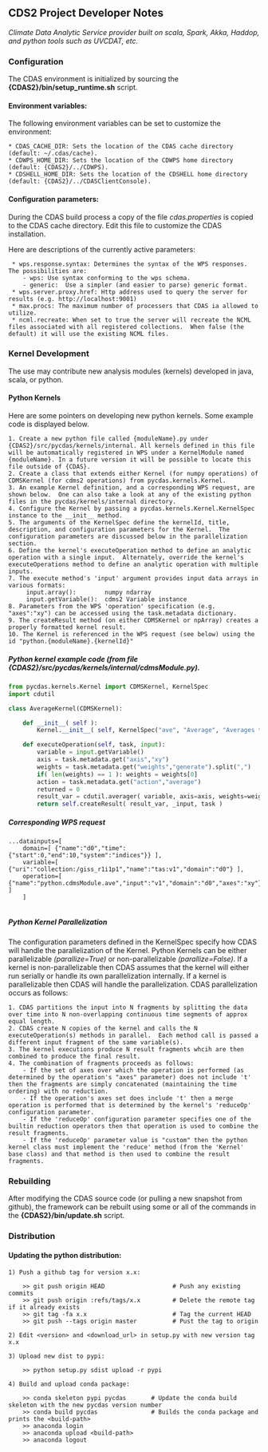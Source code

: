 ##                                CDS2 Project Developer Notes

_Climate Data Analytic Service provider built on scala, Spark, Akka, Haddop, and python tools such as UVCDAT, etc._

###  Configuration

The CDAS environment is initialized by sourcing the **{CDAS2}/bin/setup_runtime.sh** script.

####  Environment variables:
The following environment variables can be set to customize the environment:

    * CDAS_CACHE_DIR: Sets the location of the CDAS cache directory (default: ~/.cdas/cache).
    * CDWPS_HOME_DIR: Sets the location of the CDWPS home directory (default: {CDAS2}/../CDWPS).
    * CDSHELL_HOME_DIR: Sets the location of the CDSHELL home directory (default: {CDAS2}/../CDASClientConsole).

####  Configuration parameters:
During the CDAS build process a copy of the file _cdas.properties_ is copied to the CDAS cache directory.
    Edit this file to customize the CDAS installation. 
    
Here are descriptions of the currently active parameters:
     
     * wps.response.syntax: Determines the syntax of the WPS responses.  The possibilities are:
        - wps: Use syntax conforming to the wps schema.
        - generic:  Use a simpler (and easier to parse) generic format.
     * wps.server.proxy.href: Http address used to query the server for results (e.g. http://localhost:9001)
     * max.procs: The maximum number of processers that CDAS ia allowed to utilize.
     * ncml.recreate: When set to true the server will recreate the NCML files associated with all registered collections.  When false (the default) it will use the existing NCML files.
     

###  Kernel Development

The use may contribute new analysis modules (kernels) developed in java, scala, or python.  

#### Python Kernels
Here are some pointers on developing new python kernels. Some example code is displayed below.

    1. Create a new python file called {moduleName}.py under {CDAS2}/src/pycdas/kernels/internal. All kernels defined in this file will be automatically registered in WPS under a KernelModule named {moduleName}. In a future version it will be possible to locate this file outside of {CDAS}.
    2. Create a class that extends either Kernel (for numpy operations) of CDMSKernel (for cdms2 operations) from pycdas.kernels.Kernel.  
    3. An example Kernel definition, and a corresponding WPS request, are shown below.  One can also take a look at any of the existing python files in the pycdas/kernels/internal directory.
    4. Configure the Kernel by passing a pycdas.kernels.Kernel.KernelSpec instance to the __init__ method.  
    5. The arguments of the KernelSpec define the kernelId, title, description, and configuration parameters for the Kernel.  The configuration parameters are discussed below in the parallelization section.
    6. Define the kernel's executeOperation method to define an analytic operation with a single input.  Alternately, override the kernel's executeOperations method to define an analytic operation with multiple inputs.
    7. The execute method's 'input' argument provides input data arrays in various formats:
         input.array():        numpy ndarray
         input.getVariable():  cdms2 Variable instance
    8. Parameters from the WPS 'operation' specification (e.g. "axes":"xy") can be accessed using the task.metadata dictionary.
    9. The createResult method (on either CDMSKernel or npArray) creates a properly formatted kernel result.
    10. The Kernel is referenced in the WPS request (see below) using the id "python.{moduleName}.{kernelId}"
    
##### Python kernel example code (from file {CDAS2}/src/pycdas/kernels/internal/cdmsModule.py).

```python
from pycdas.kernels.Kernel import CDMSKernel, KernelSpec
import cdutil

class AverageKernel(CDMSKernel):

    def __init__( self ):
        Kernel.__init__( self, KernelSpec("ave", "Average", "Averages the inputs using UVCDAT with area weighting by default", parallize=True ) )

    def executeOperation(self, task, input):
        variable = input.getVariable()
        axis = task.metadata.get("axis","xy")
        weights = task.metadata.get("weights","generate").split(",")
        if( len(weights) == 1 ): weights = weights[0]
        action = task.metadata.get("action","average")
        returned = 0
        result_var = cdutil.averager( variable, axis=axis, weights=weights, action=action, returned=returned )
        return self.createResult( result_var, _input, task )

```
##### Corresponding WPS request
```
...datainputs=[
    domain=[ {"name":"d0","time":{"start":0,"end":10,"system":"indices"}} ],
    variable=[ {"uri":"collection:/giss_r1i1p1","name":"tas:v1","domain":"d0"} ],
    operation=[ {"name":"python.cdmsModule.ave","input":"v1","domain":"d0","axes":"xy"} ]
    ]
    
```

##### Python Kernel Parallelization
The configuration parameters defined in the KernelSpec specify how CDAS will handle the parallelization of the Kernel.   Python Kernels can be 
either parallelizable _(parallize=True)_ or non-parallelizable _(parallize=False)_.  If a kernel is non-parallelizable then CDAS assumes that the kernel will either run serially or handle 
its own parallelization internally.  If a kernel is parallelizable then CDAS will handle the parallelization.  CDAS parallelization occurs as follows:

    1. CDAS partitions the input into N fragments by splitting the data over time into N non-overlapping continuous time segments of approx equal length.
    2. CDAS create N copies of the kernel and calls the N executeOperation(s) methods in parallel.  Each method call is passed a different input fragment of the same variable(s).
    3. The kernel executions produce N result fragments whcih are then combined to produce the final result.
    4. The combination of fragments proceeds as follows:
        - If the set of axes over which the operation is performed (as determined by the operation's "axes" parameter) does not include 't' then the fragments are simply concatenated (maintaining the time ordering) with no reduction.
        - If the operation's axes set does include 't' then a merge operation is performed that is determined by the kernel's 'reduceOp' configuration parameter.
        - If the 'reduceOp' configuration parameter specifies one of the builtin reduction operators then that operation is used to combine the result fragments.
        - If the 'reduceOp' parameter value is "custom" then the python kernel class must implement the 'reduce' method (from the 'Kernel' base class) and that method is then used to combine the result fragments.

###  Rebuilding

After modifying the CDAS source code (or pulling a new snapshot from github), the framework can be rebuilt using some or all of the 
commands in the **{CDAS2}/bin/update.sh** script.

###  Distribution

####  Updating the python distribution:

    1) Push a github tag for version x.x:
    
        >> git push origin HEAD                   # Push any existing commits
        >> git push origin :refs/tags/x.x         # Delete the remote tag if it already exists
        >> git tag -fa x.x                        # Tag the current HEAD
        >> git push --tags origin master          # Pust the tag to origin
        
    2) Edit <version> and <download_url> in setup.py with new version tag x.x
    
    3) Upload new dist to pypi:
     
        >> python setup.py sdist upload -r pypi
        
    4) Build and upload conda package:
    
        >> conda skeleton pypi pycdas       # Update the conda build skeleton with the new pycdas version number
        >> conda build pycdas               # Builds the conda package and prints the <build-path>
        >> anaconda login
        >> anaconda upload <build-path>
        >> anaconda logout
        
  
        
    